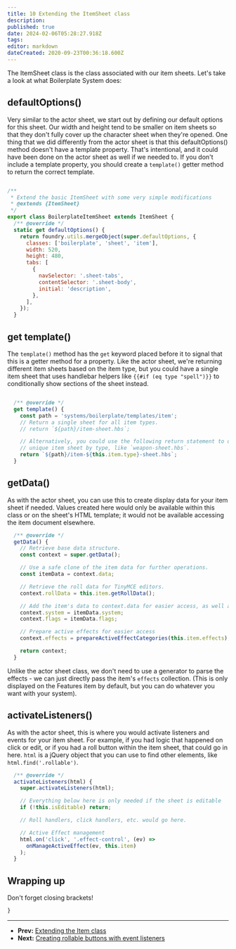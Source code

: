 ```yaml
---
title: 10 Extending the ItemSheet class
description: 
published: true
date: 2024-02-06T05:28:27.918Z
tags: 
editor: markdown
dateCreated: 2020-09-23T00:36:18.600Z
---
```


The ItemSheet class is the class associated with our item sheets. Let's take a look at what Boilerplate System does:

## defaultOptions()

Very similar to the actor sheet, we start out by defining our default options for this sheet. Our width and height tend to be smaller on item sheets so that they don't fully cover up the character sheet when they're opened. One thing that we did differently from the actor sheet is that this defaultOptions() method doesn't have a template property. That's intentional, and it could have been done on the actor sheet as well if we needed to. If you don't include a template property, you should create a `template()` getter method to return the correct template.

```js

/**
 * Extend the basic ItemSheet with some very simple modifications
 * @extends {ItemSheet}
 */
export class BoilerplateItemSheet extends ItemSheet {
  /** @override */
  static get defaultOptions() {
    return foundry.utils.mergeObject(super.defaultOptions, {
      classes: ['boilerplate', 'sheet', 'item'],
      width: 520,
      height: 480,
      tabs: [
        {
          navSelector: '.sheet-tabs',
          contentSelector: '.sheet-body',
          initial: 'description',
        },
      ],
    });
  }
```

## get template()

The `template()` method has the `get` keyword placed before it to signal that this is a getter method for a property. Like the actor sheet, we're returning different item sheets based on the item type, but you could have a single item sheet that uses handlebar helpers like `{{#if (eq type "spell")}}` to conditionally show sections of the sheet instead.


```js

  /** @override */
  get template() {
    const path = 'systems/boilerplate/templates/item';
    // Return a single sheet for all item types.
    // return `${path}/item-sheet.hbs`;

    // Alternatively, you could use the following return statement to do a
    // unique item sheet by type, like `weapon-sheet.hbs`.
    return `${path}/item-${this.item.type}-sheet.hbs`;
  }
```



## getData()

As with the actor sheet, you can use this to create display data for your item sheet if needed. Values created here would only be available within this class or on the sheet's HTML template; it would not be available accessing the item document elsewhere. 

```js
  /** @override */
  getData() {
    // Retrieve base data structure.
    const context = super.getData();

    // Use a safe clone of the item data for further operations.
    const itemData = context.data;

    // Retrieve the roll data for TinyMCE editors.
    context.rollData = this.item.getRollData();

    // Add the item's data to context.data for easier access, as well as flags.
    context.system = itemData.system;
    context.flags = itemData.flags;

    // Prepare active effects for easier access
    context.effects = prepareActiveEffectCategories(this.item.effects);

    return context;
  }
```

Unlike the actor sheet class, we don't need to use a generator to parse the effects - we can just directly pass the item's `effects` collection. (This is only displayed on the Features item by default, but you can do whatever you want with your system).

## activateListeners()

As with the actor sheet, this is where you would activate listeners and events for your item sheet. For example, if you had logic that happened on click or edit, or if you had a roll button within the item sheet, that could go in here. `html` is a jQuery object that you can use to find other elements, like `html.find('.rollable')`.

```js
  /** @override */
  activateListeners(html) {
    super.activateListeners(html);

    // Everything below here is only needed if the sheet is editable
    if (!this.isEditable) return;

    // Roll handlers, click handlers, etc. would go here.

    // Active Effect management
    html.on('click', '.effect-control', (ev) =>
      onManageActiveEffect(ev, this.item)
    );
  }
```

## Wrapping up

Don't forget closing brackets!

```js
}
```



---

* **Prev:** [Extending the Item class](https://foundryvtt.wiki/en/development/guides/SD-tutorial/SD09-Extending-the-Item-class)
* **Next:** [Creating rollable buttons with event listeners](https://foundryvtt.wiki/en/development/guides/SD-tutorial/SD111-Creating-rollable-buttons-with-event-listeners)